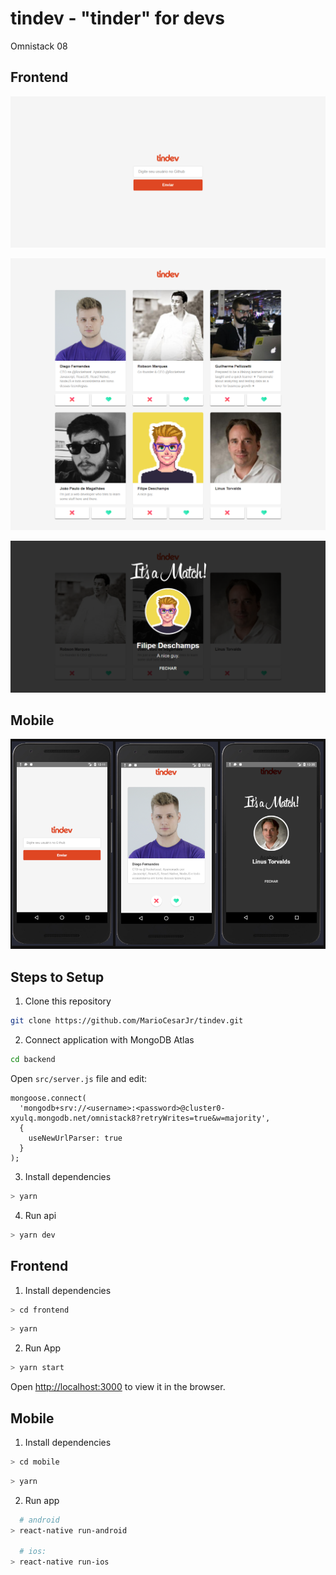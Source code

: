 # tindev - "tinder" for devs

Omnistack 08

## Frontend

![frontend-screenshot01](screenshots/frontend-screenshot01.png)

![frontend-screenshot02](screenshots/frontend-screenshot02.png)

![frontend-screenshot03](screenshots/frontend-screenshot03.png)

## Mobile

![mobile](screenshots/mobile.png)

## Steps to Setup

1. Clone this repository

```bash
git clone https://github.com/MarioCesarJr/tindev.git
```

2. Connect application with MongoDB Atlas

```bash
cd backend
```

Open `src/server.js` file and edit:

```
mongoose.connect(
  'mongodb+srv://<username>:<password>@cluster0-xyulq.mongodb.net/omnistack8?retryWrites=true&w=majority',
  {
    useNewUrlParser: true
  }
);
```

3. Install dependencies

```bash
> yarn
```

4. Run api

```bash
> yarn dev
```

## Frontend

1. Install dependencies

```bash
> cd frontend
```

```bash
> yarn
```

2. Run App

```bash
> yarn start
```

Open <http://localhost:3000> to view it in the browser.

## Mobile

1. Install dependencies

```bash
> cd mobile
```

```bash
> yarn
```

2. Run app

```bash
  # android
> react-native run-android

  # ios:
> react-native run-ios
```